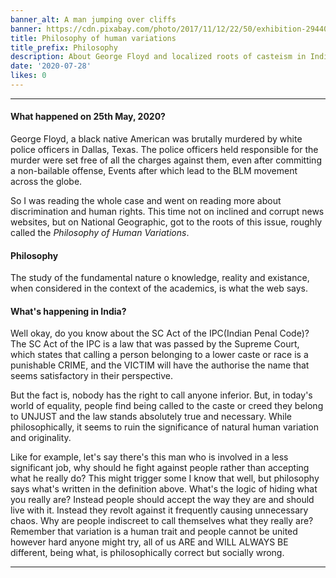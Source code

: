 ```yaml
---
banner_alt: A man jumping over cliffs
banner: https://cdn.pixabay.com/photo/2017/11/12/22/50/exhibition-2944064_960_720.jpg
title: Philosophy of human variations
title_prefix: Philosophy
description: About George Floyd and localized roots of casteism in India.
date: '2020-07-28'
likes: 0
---
```

--- 

#### What happened on 25th May, 2020?
George Floyd, a black native American was brutally murdered by white police officers in Dallas, Texas. The police officers held responsible for the murder were set free of all the charges against them, even after committing a non-bailable offense, Events after which lead to the BLM movement across the globe.

So I was reading the whole case and went on reading more about discrimination and human rights. This time not on inclined and corrupt news websites, but on National Geographic, got to the roots of this issue, roughly called the _Philosophy of Human Variations_.

#### Philosophy
The study of the fundamental nature o knowledge, reality and existance, when considered in the context of the academics, is what the web says.

#### What's happening in India?
Well okay, do you know about the SC Act of the IPC(Indian Penal Code)? The SC Act of the IPC is a law that was passed by the Supreme Court, which states that calling a person belonging to a lower caste or race is a punishable CRIME, and the VICTIM will have the authorise the name that seems satisfactory in their perspective. 

But the fact is, nobody has the right to call anyone inferior. But, in today's world of equality, people find being called to the caste or creed they belong to UNJUST and the law stands absolutely true and necessary. While philosophically, it seems to ruin the significance of natural human variation and originality.

Like for example, let's say there's this man who is involved in a less significant job, why should he fight against people rather than accepting what he really do? This might trigger some I know that well, but philosophy says what's written in the definition above. What's the logic of hiding what you really are? Instead people should accept the way they are and should live with it. Instead they revolt against it frequently causing unnecessary chaos. Why are people indiscreet to call themselves what they really are? Remember that variation is a human trait and people cannot be united however hard anyone might try, all of us ARE and WILL ALWAYS BE different, being what, is philosophically correct but socially wrong.

---
